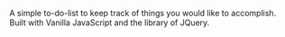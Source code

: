 A simple to-do-list to keep track of things you would like to accomplish. Built with Vanilla JavaScript and the library of JQuery.
